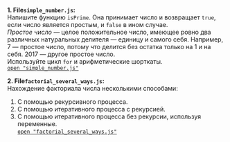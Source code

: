 
**1. File`simple_number.js`:** \
Напишите функцию `isPrime`. Она принимает число и возвращает `true`, если число является простым, и `false` в ином случае. \
_Простое число_ — целое положительное число, имеющее ровно два различных натуральных делителя — единицу и самого себя. Например, 7 — простое число, потому что делится без остатка только на 1 и на себя. 2017 — другое простое число.\
Используйте цикл `for` и арифметические шорткаты.\
[`open "simple_number.js"`](https://github.com/igotbitches/someJS/blob/master/simple_number.js)


**2. File`factorial_several_ways.js`:** \
Нахождение факториала числа несколькими способами:
1. С помощью рекурсивного процесса.
2. С помощью итеративного процесса с рекурсией.
3. С помощью итеративного процесса без рекурсии, используя переменные.\
[`open "factorial_several_ways.js"`](https://github.com/igotbitches/someJS/blob/master/factorial_several_ways.js)

